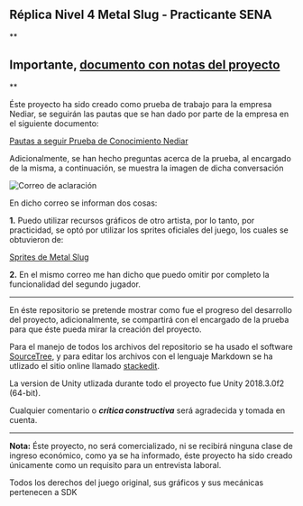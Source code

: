 **Réplica Nivel 4 Metal Slug - Practicante SENA**
-------------

**

## Importante, [documento con notas del proyecto](https://docs.google.com/document/d/1XQGaxOedp-clM6_TPQV3y8FebwP5ivyI1tkYbl1Auec/edit?usp=sharing)

**

Éste proyecto ha sido creado como prueba de trabajo para la empresa Nediar, se seguirán las pautas que se han dado por parte de la empresa en el siguiente documento:

[Pautas a seguir Prueba de Conocimiento Nediar](https://drive.google.com/open?id=0Bzzjk0DHxEylLTUxTmo1SmhabUtBaFFMY2p4dXRDTGhQUWpn)

Adicionalmente, se han hecho preguntas acerca de la prueba, al encargado de la misma, a continuación, se muestra la imagen de dicha conversación

![Correo de aclaración](https://i.imgur.com/mbrvH19.png)

En dicho correo se informan dos cosas:

 **1.** Puedo utilizar recursos gráficos de otro artista, por lo tanto, por practicidad, se optó por utilizar los sprites oficiales del juego, los cuales se obtuvieron de: 

[Sprites de Metal Slug](https://www.spriters-resource.com/neo_geo_ngcd/ms/)

 **2.** En el mismo correo me han dicho que puedo omitir por completo la funcionalidad del segundo jugador.

***

En éste repositorio se pretende mostrar como fue el progreso del desarrollo del proyecto, adicionalmente, se compartirá con el encargado de la prueba para que éste pueda mirar la creación del proyecto.

Para el manejo de todos los archivos del repositorio se ha usado el software [SourceTree](https://www.sourcetreeapp.com), y para editar los archivos con el lenguaje Markdown se ha utlizado el sitio online llamado [stackedit](https://stackedit.io/editor).

La version de Unity utlizada durante todo el proyecto fue Unity 2018.3.0f2 (64-bit).

Cualquier comentario o ***crítica constructiva*** será agradecida y tomada en cuenta.

***
**Nota:**
Éste proyecto, no será comercializado, ni se recibirá ninguna clase de ingreso económico, como ya se ha informado, éste proyecto ha sido creado únicamente como un requisito para un entrevista laboral.

Todos los derechos del juego original, sus gráficos y sus mecánicas pertenecen a SDK

